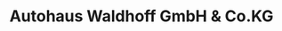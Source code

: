 ---
title: "Autohaus Waldhoff GmbH & Co.KG"
url: /brakel/autohaus-waldhoff-gmbh-und-co-kg/
shop: Autohaus
---